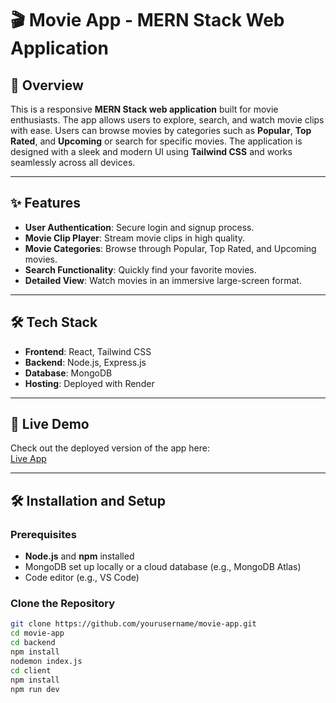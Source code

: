# 🎬 Movie App - MERN Stack Web Application  

## 🌟 Overview  
This is a responsive **MERN Stack web application** built for movie enthusiasts. The app allows users to explore, search, and watch movie clips with ease. Users can browse movies by categories such as **Popular**, **Top Rated**, and **Upcoming** or search for specific movies. The application is designed with a sleek and modern UI using **Tailwind CSS** and works seamlessly across all devices.  

---

## ✨ Features  
- **User Authentication**: Secure login and signup process.  
- **Movie Clip Player**: Stream movie clips in high quality.  
- **Movie Categories**: Browse through Popular, Top Rated, and Upcoming movies.  
- **Search Functionality**: Quickly find your favorite movies.  
- **Detailed View**: Watch movies in an immersive large-screen format.  

---

## 🛠️ Tech Stack  
- **Frontend**: React, Tailwind CSS  
- **Backend**: Node.js, Express.js  
- **Database**: MongoDB  
- **Hosting**: Deployed with Render  

---

## 🚀 Live Demo  
Check out the deployed version of the app here:  
[Live App](https://lnkd.in/gS4VgC3T)  

---

## 🛠️ Installation and Setup  

### Prerequisites  
- **Node.js** and **npm** installed  
- MongoDB set up locally or a cloud database (e.g., MongoDB Atlas)  
- Code editor (e.g., VS Code)  

### Clone the Repository  
```bash
git clone https://github.com/yourusername/movie-app.git
cd movie-app
cd backend
npm install
nodemon index.js
cd client
npm install
npm run dev 
